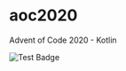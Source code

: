 # aoc2020
Advent of Code 2020 - Kotlin

![Test Badge](https://github.com/hibob224/aoc2020/workflows/Test%20CI/badge.svg)